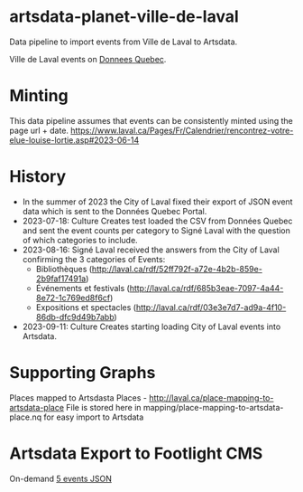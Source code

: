 # artsdata-planet-ville-de-laval
Data pipeline to import events from Ville de Laval to Artsdata.

Ville de Laval events on [Donnees Quebec](https://www.donneesquebec.ca/recherche/dataset/calendrier-des-activites/resource/b51a25de-bd06-4247-87ba-2b1ea8228005).

Minting
========
This data pipeline assumes that events can be consistently minted using the page url + date.
<https://www.laval.ca/Pages/Fr/Calendrier/rencontrez-votre-elue-louise-lortie.asp#2023-06-14> 

History
==========
* In the summer of 2023 the City of Laval fixed their export of JSON event data which is sent to the Données Quebec Portal.
* 2023-07-18: Culture Creates test loaded the CSV from Données Quebec and sent the event counts per category to Signé Laval with the question of which categories to include.
* 2023-08-16: Signé Laval received the answers from the City of Laval confirming the 3 categories of Events:
  * Bibliothèques (http://laval.ca/rdf/52ff792f-a72e-4b2b-859e-2b9faf17491a)
  * Événements et festivals (http://laval.ca/rdf/685b3eae-7097-4a44-8e72-1c769ed8f6cf)
  * Expositions et spectacles (http://laval.ca/rdf/03e3e7d7-ad9a-4f10-86db-dfc9d49b7abb)
* 2023-09-11: Culture Creates starting loading City of Laval events into Artsdata.
  

Supporting Graphs
===============
Places mapped to Artsdasta Places - http://laval.ca/place-mapping-to-artsdata-place
File is stored here in mapping/place-mapping-to-artsdata-place.nq for easy import to Artsdata

Artsdata Export to Footlight CMS
===========

On-demand [5 events JSON](http://api.artsdata.ca/query.json?limit=5&frame=event_footlight&sparql=query_footlight_events&source=http://kg.artsdata.ca/culture-creates/artsdata-planet-ville-de-laval/calendrier-activites) 